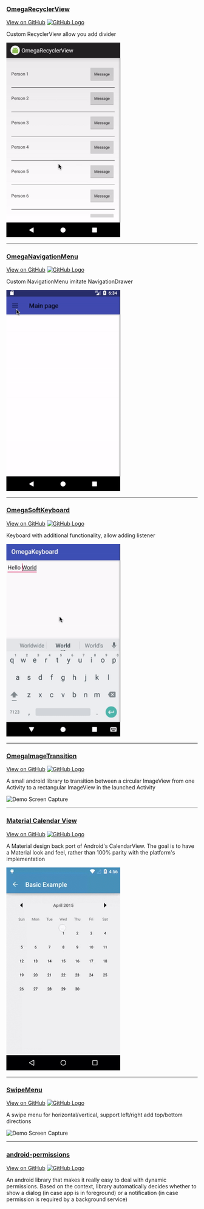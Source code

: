 ### [OmegaRecyclerView](https://omega-r.github.io/OmegaRecyclerView)
[View on GitHub](https://github.com/Omega-R/OmegaRecyclerView) [![GitHub Logo](/images/github.ico)](https://github.com/Omega-R/OmegaRecyclerView) 

Custom RecyclerView allow you add divider

<img src="/images/recycler_view.gif" alt="Demo Screen Capture" width="300px" />

----------------------------------------------------------------------------------------------------------------------------

### [OmegaNavigationMenu](https://omega-r.github.io/OmegaNavigationMenu)
[View on GitHub](https://github.com/Omega-R/OmegaNavigationMenu) [![GitHub Logo](/images/github.ico)](https://github.com/Omega-R/OmegaNavigationMenu)

Custom NavigationMenu imitate NavigationDrawer

<img src="/images/navigation_menu.gif" alt="Demo Screen Capture" width="300px" />

----------------------------------------------------------------------------------------------------------------------------

### [OmegaSoftKeyboard](https://omega-r.github.io/OmegaKeyboard)
[View on GitHub](https://github.com/Omega-R/OmegaKeyboard) [![GitHub Logo](/images/github.ico)](https://github.com/Omega-R/OmegaKeyboard)

Keyboard with additional functionality, allow adding listener

<img src="/images/omega_keyboard.gif" alt="Demo Screen Capture" width="300px" />

----------------------------------------------------------------------------------------------------------------------------

### [OmegaImageTransition](https://omega-r.github.io/OmegaImageTransition)
[View on GitHub](https://github.com/Omega-R/OmegaImageTransition) [![GitHub Logo](/images/github.ico)](https://github.com/Omega-R/OmegaImageTransition)

A small android library to transition between a circular ImageView from one Activity to a rectangular ImageView in the launched Activity

<img src="/images/image_transition.gif" alt="Demo Screen Capture" width="300px" />

----------------------------------------------------------------------------------------------------------------------------

### [Material Calendar View](external/material_calendar_view)
[View on GitHub](https://github.com/prolificinteractive/material-calendarview) [![GitHub Logo](/images/github.ico)](https://github.com/prolificinteractive/material-calendarview)

A Material design back port of Android's CalendarView. The goal is to have a Material look and feel, rather than 100% parity with the platform's implementation

<img src="/images/material_calendar.gif" alt="Demo Screen Capture" width="300px" />

----------------------------------------------------------------------------------------------------------------------------

### [SwipeMenu](external/swipe_menu)
[View on GitHub](https://github.com/TUBB/SwipeMenu) [![GitHub Logo](/images/github.ico)](https://github.com/TUBB/SwipeMenu)

A swipe menu for horizontal/vertical, support left/right add top/bottom directions

<img src="/images/swipe_menu.gif" alt="Demo Screen Capture" width="300px" />

----------------------------------------------------------------------------------------------------------------------------

### [android-permissions](external/android_permission)
[View on GitHub](https://github.com/nishkarsh/android-permissions) [![GitHub Logo](/images/github.ico)](https://github.com/nishkarsh/android-permissions)

An android library that makes it really easy to deal with dynamic permissions. Based on the context, library automatically decides whether to show a dialog (in case app is in foreground) or a notification (in case permission is required by a background service)
